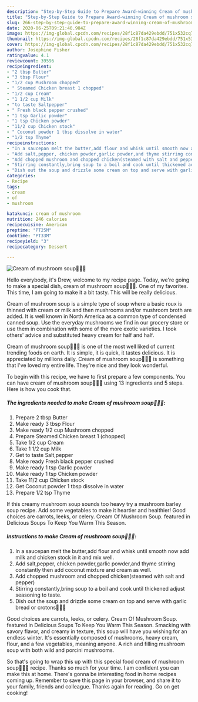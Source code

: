 ```yaml
---
description: "Step-by-Step Guide to Prepare Award-winning Cream of mushroom soup🍵🧄🥖"
title: "Step-by-Step Guide to Prepare Award-winning Cream of mushroom soup🍵🧄🥖"
slug: 266-step-by-step-guide-to-prepare-award-winning-cream-of-mushroom-soup
date: 2020-06-25T09:21:40.984Z
image: https://img-global.cpcdn.com/recipes/28f1c87da429ebdd/751x532cq70/cream-of-mushroom-soup🍵🧄🥖-recipe-main-photo.jpg
thumbnail: https://img-global.cpcdn.com/recipes/28f1c87da429ebdd/751x532cq70/cream-of-mushroom-soup🍵🧄🥖-recipe-main-photo.jpg
cover: https://img-global.cpcdn.com/recipes/28f1c87da429ebdd/751x532cq70/cream-of-mushroom-soup🍵🧄🥖-recipe-main-photo.jpg
author: Josephine Fisher
ratingvalue: 4.1
reviewcount: 39596
recipeingredient:
- "2 tbsp Butter"
- "3 tbsp Flour"
- "1/2 cup Mushroom chopped"
- " Steamed Chicken breast 1 chopped"
- "1/2 cup Cream"
- "1 1/2 cup Milk"
- "to taste Saltpepper"
- " Fresh black pepper crushed"
- "1 tsp Garlic powder"
- "1 tsp Chicken powder"
- "11/2 cup Chicken stock"
- " Coconut powder 1 tbsp dissolve in water"
- "1/2 tsp Thyme"
recipeinstructions:
- "In a saucepan melt the butter,add flour and whisk until smooth now add milk and chicken stock in it and mix well."
- "Add salt,pepper, chicken powder,garlic powder,and thyme stirring constantly then add coconut mixture and cream as well."
- "Add chopped mushroom and chopped chicken(steamed with salt and pepper)"
- "Stirring constantly,bring soup to a boil and cook until thickened adjust seasoning to taste."
- "Dish out the soup and drizzle some cream on top and serve with garlic bread or crotons🍵🥖💕"
categories:
- Recipe
tags:
- cream
- of
- mushroom

katakunci: cream of mushroom 
nutrition: 246 calories
recipecuisine: American
preptime: "PT25M"
cooktime: "PT33M"
recipeyield: "3"
recipecategory: Dessert

---
```



![Cream of mushroom soup🍵🧄🥖](https://img-global.cpcdn.com/recipes/28f1c87da429ebdd/751x532cq70/cream-of-mushroom-soup🍵🧄🥖-recipe-main-photo.jpg)

Hello everybody, it's Drew, welcome to my recipe page. Today, we're going to make a special dish, cream of mushroom soup🍵🧄🥖. One of my favorites. This time, I am going to make it a bit tasty. This will be really delicious.

Cream of mushroom soup is a simple type of soup where a basic roux is thinned with cream or milk and then mushrooms and/or mushroom broth are added. It is well known in North America as a common type of condensed canned soup. Use the everyday mushrooms we find in our grocery store or use them in combination with some of the more exotic varieties. I took others&#39; advice and substituted heavy cream for half and half.

Cream of mushroom soup🍵🧄🥖 is one of the most well liked of current trending foods on earth. It is simple, it is quick, it tastes delicious. It is appreciated by millions daily. Cream of mushroom soup🍵🧄🥖 is something that I've loved my entire life. They're nice and they look wonderful.


To begin with this recipe, we have to first prepare a few components. You can have cream of mushroom soup🍵🧄🥖 using 13 ingredients and 5 steps. Here is how you cook that.

<!--inarticleads1-->

##### The ingredients needed to make Cream of mushroom soup🍵🧄🥖:

1. Prepare 2 tbsp Butter
1. Make ready 3 tbsp Flour
1. Make ready 1/2 cup Mushroom chopped
1. Prepare  Steamed Chicken breast 1 (chopped)
1. Take 1/2 cup Cream
1. Take 1 1/2 cup Milk
1. Get to taste Salt,pepper
1. Make ready  Fresh black pepper crushed
1. Make ready 1 tsp Garlic powder
1. Make ready 1 tsp Chicken powder
1. Take 11/2 cup Chicken stock
1. Get  Coconut powder 1 tbsp dissolve in water
1. Prepare 1/2 tsp Thyme


If this creamy mushroom soup sounds too heavy try a mushroom barley soup recipe. Add some vegetables to make it heartier and healthier! Good choices are carrots, leeks, or celery. Cream Of Mushroom Soup. featured in Delicious Soups To Keep You Warm This Season. 

<!--inarticleads2-->

##### Instructions to make Cream of mushroom soup🍵🧄🥖:

1. In a saucepan melt the butter,add flour and whisk until smooth now add milk and chicken stock in it and mix well.
1. Add salt,pepper, chicken powder,garlic powder,and thyme stirring constantly then add coconut mixture and cream as well.
1. Add chopped mushroom and chopped chicken(steamed with salt and pepper)
1. Stirring constantly,bring soup to a boil and cook until thickened adjust seasoning to taste.
1. Dish out the soup and drizzle some cream on top and serve with garlic bread or crotons🍵🥖💕


Good choices are carrots, leeks, or celery. Cream Of Mushroom Soup. featured in Delicious Soups To Keep You Warm This Season. Smacking with savory flavor, and creamy in texture, this soup will have you wishing for an endless winter. It&#39;s essentially composed of mushrooms, heavy cream, flour, and a few vegetables, meaning anyone. A rich and filling mushroom soup with both wild and porcini mushrooms. 

So that's going to wrap this up with this special food cream of mushroom soup🍵🧄🥖 recipe. Thanks so much for your time. I am confident you can make this at home. There's gonna be interesting food in home recipes coming up. Remember to save this page in your browser, and share it to your family, friends and colleague. Thanks again for reading. Go on get cooking!

